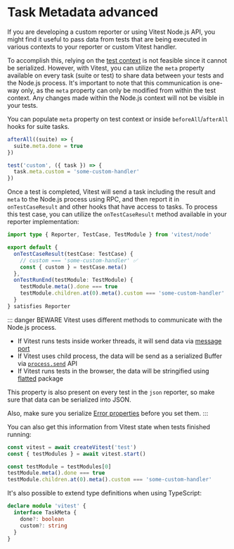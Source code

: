 # Task Metadata <Badge type="danger">advanced</Badge>

If you are developing a custom reporter or using Vitest Node.js API, you might find it useful to pass data from tests that are being executed in various contexts to your reporter or custom Vitest handler.

To accomplish this, relying on the [test context](/guide/test-context) is not feasible since it cannot be serialized. However, with Vitest, you can utilize the `meta` property available on every task (suite or test) to share data between your tests and the Node.js process. It's important to note that this communication is one-way only, as the `meta` property can only be modified from within the test context. Any changes made within the Node.js context will not be visible in your tests.

You can populate `meta` property on test context or inside `beforeAll`/`afterAll` hooks for suite tasks.

```ts
afterAll((suite) => {
  suite.meta.done = true
})

test('custom', ({ task }) => {
  task.meta.custom = 'some-custom-handler'
})
```

Once a test is completed, Vitest will send a task including the result and `meta` to the Node.js process using RPC, and then report it in `onTestCaseResult` and other hooks that have access to tasks. To process this test case, you can utilize the `onTestCaseResult` method available in your reporter implementation:

```ts [custom-reporter.js]
import type { Reporter, TestCase, TestModule } from 'vitest/node'

export default {
  onTestCaseResult(testCase: TestCase) {
    // custom === 'some-custom-handler' ✅
    const { custom } = testCase.meta()
  },
  onTestRunEnd(testModule: TestModule) {
    testModule.meta().done === true
    testModule.children.at(0).meta().custom === 'some-custom-handler'
  }
} satisfies Reporter
```

::: danger BEWARE
Vitest uses different methods to communicate with the Node.js process.

- If Vitest runs tests inside worker threads, it will send data via [message port](https://developer.mozilla.org/en-US/docs/Web/API/MessagePort)
- If Vitest uses child process, the data will be send as a serialized Buffer via [`process.send`](https://nodejs.org/api/process.html#processsendmessage-sendhandle-options-callback) API
- If Vitest runs tests in the browser, the data will be stringified using [flatted](https://www.npmjs.com/package/flatted) package

This property is also present on every test in the `json` reporter, so make sure that data can be serialized into JSON.

Also, make sure you serialize [Error properties](https://developer.mozilla.org/en-US/docs/Web/API/Web_Workers_API/Structured_clone_algorithm#error_types) before you set them.
:::

You can also get this information from Vitest state when tests finished running:

```ts
const vitest = await createVitest('test')
const { testModules } = await vitest.start()

const testModule = testModules[0]
testModule.meta().done === true
testModule.children.at(0).meta().custom === 'some-custom-handler'
```

It's also possible to extend type definitions when using TypeScript:

```ts
declare module 'vitest' {
  interface TaskMeta {
    done?: boolean
    custom?: string
  }
}
```
